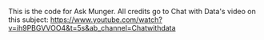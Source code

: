 This is the code for Ask Munger. All credits go to Chat with Data's video on this subject: https://www.youtube.com/watch?v=ih9PBGVVOO4&t=5s&ab_channel=Chatwithdata
